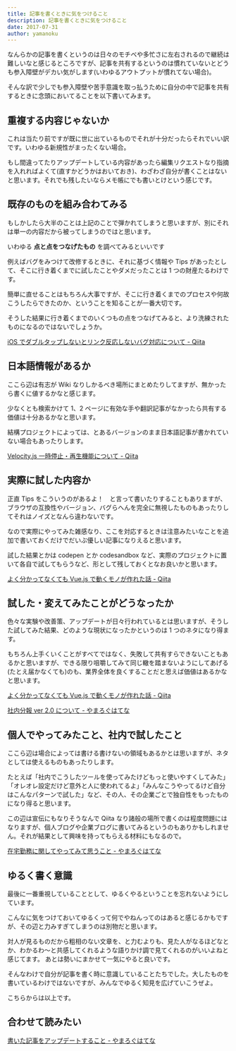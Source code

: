 ```yaml
---
title: 記事を書くときに気をつけること
description: 記事を書くときに気をつけること
date: 2017-07-31
author: yamanoku
---
```


なんらかの記事を書くというのは日々のモチベや多忙さに左右されるので継続は難しいなと感じるところですが、記事を共有するというのは慣れていないとどうも参入障壁がデカい気がします(いわゆるアウトプットが慣れてない場合)。

そんな訳で少しでも参入障壁や苦手意識を取っ払うために自分の中で記事を共有するときに念頭においてることを以下書いてみます。

## 重複する内容じゃないか

これは当たり前ですが既に世に出ているものでそれが十分だったらそれでいい訳です。いわゆる新規性がまったくない場合。

もし間違ってたりアップデートしている内容があったら編集リクエストなり指摘を入れればよくて(直すかどうかはおいておき)、わざわざ自分が書くことはないと思います。それでも残したいならメモ帳にでも書いとけという感じです。

## 既存のものを組み合わてみる

もしかしたら大半のことは上記のことで弾かれてしまうと思いますが、別にそれは単一の内容だから被ってしまうのではと思います。

いわゆる **点と点をつなげたもの** を調べてみるといいです

例えばバグをみつけて改修するときに、それに基づく情報や Tips があったとして、そこに行き着くまでに試したことやダメだったことは 1 つの財産たるわけです。

簡単に直せることはもちろん大事ですが、そこに行き着くまでのプロセスや何故こうしたらできたのか、ということを知ることが一番大切です。

そうした結果に行き着くまでのいくつもの点をつなげてみると、より洗練されたものになるのではないでしょうか。

[iOS でダブルタップしないとリンク反応しないバグ対応について - Qiita](https://qiita.com/yamanoku/items/5b95907aa82ad5f16556)

## 日本語情報があるか

ここら辺は有志が Wiki なりしかるべき場所にまとめたりしてますが、無かったら書くに値するかなと感じます。

少なくとも検索かけて 1、2 ページに有効な手や翻訳記事がなかったら共有する価値は十分あるかなと思います。

結構プロジェクトによっては、とあるバージョンのまま日本語記事が書かれていない場合もあったりします。

[Velocity.js 一時停止・再生機能について - Qiita](https://qiita.com/yamanoku/items/23e56a428aaa4fad7040)

## 実際に試した内容か

正直 Tips をこういうのがあるよ！　と言って書いたりすることもありますが、ブラウザの互換性やバージョン、バグらへんを完全に無視したものもあったりしてそれはノイズとなんら違わないです。

なので実際にやってみた雑感なり、ここを対応するときは注意みたいなことを追加で書いておくだけでだいぶ優しい記事になりえると思います。

試した結果とかは codepen とか codesandbox など、実際のプロジェクトに置いて各自で試してもらうなど、形として残しておくとなお良いかと思います。

[よく分かってなくても Vue.js で動くモノが作れた話 - Qiita](https://qiita.com/yamanoku/items/41df5c05c5c89714ea3c)

## 試した・変えてみたことがどうなったか

色々な実験や改善策、アップデートが日々行われているとは思いますが、そうした試してみた結果、どのような現状になったかというのは 1 つのネタになり得ます。

もちろん上手くいくことがすべてではなく、失敗して共有すらできないこともあるかと思いますが、できる限り咀嚼してみて同じ轍を踏まないようにしてあげる(たとえ届かなくても)のも、業界全体を良くすることだと思えば価値はあるかなと思います。

[よく分かってなくても Vue.js で動くモノが作れた話 - Qiita](https://qiita.com/yamanoku/items/41df5c05c5c89714ea3c)

[社内分報 ver 2.0 について - やまろぐはてな](https://yamanoku.hatenablog.com/entry/2016/12/26/%E7%A4%BE%E5%86%85%E5%88%86%E5%A0%B1_ver_2.0%E3%81%AB%E3%81%A4%E3%81%84%E3%81%A6)

## 個人でやってみたこと、社内で試したこと

ここら辺は場合によっては書ける書けないの領域もあるかとは思いますが、ネタとしては使えるものもあったりします。

たとえば「社内でこうしたツールを使ってみたけどもっと使いやすくしてみた」「オレオレ設定だけど意外と人に使われてるよ」「みんなこうやってるけど自分はこんなパターンで試した」など、その人、その企業ごとで独自性をもったものになり得ると思います。

この辺は宣伝にもなりそうなんで Qiita なり諸般の場所で書くのは程度問題にはなりますが、個人ブログや企業ブログに書いてみるというのもありかもしれません。それが結果として興味を持ってもらえる材料にもなるので。

[在宅勤務に関してやってみて思うこと - やまろぐはてな](https://yamanoku.hatenablog.com/entry/2016/04/20/205042)

## ゆるく書く意識

最後に一番重視していることとして、ゆるくやるということを忘れないようにしています。

こんなに気をつけておいてゆるくって何でやねんってのはあると感じるかもですが、その辺と力みすぎてしまうのは別物だと思います。

対人が見るものだから粗相のない文章を、と力むよりも、見た人がなるほどなとか、わかるわ〜と共感してくれるような語りかけ調で見てくれるのがいいよねと感じてます。
あとは勢いにまかせて一気にやると良いです。

そんなわけで自分が記事を書く時に意識していることたちでした。大したものを書いているわけではないですが、みんなでゆるく知見を広げていこうぜよ。

こちらからは以上です。

## 合わせて読みたい

[書いた記事をアップデートすること - やまろぐはてな](https://yamanoku.hatenablog.com/entry/2017/07/11/%E6%9B%B8%E3%81%84%E3%81%9F%E8%A8%98%E4%BA%8B%E3%82%92%E3%82%A2%E3%83%83%E3%83%97%E3%83%87%E3%83%BC%E3%83%88%E3%81%99%E3%82%8B%E3%81%93%E3%81%A8)
